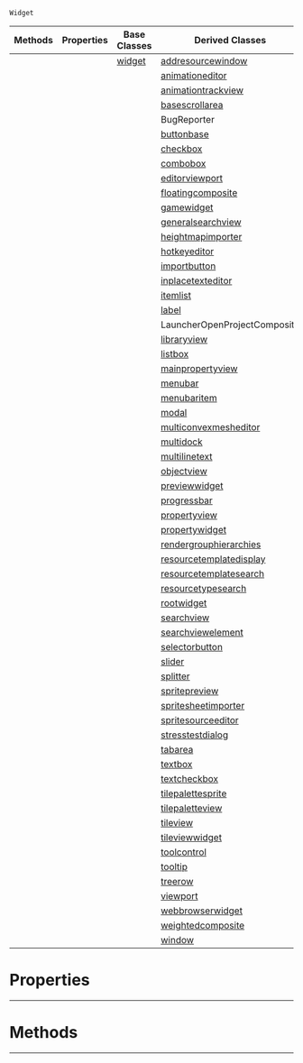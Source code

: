  `Widget`

|Methods|Properties|Base Classes|Derived Classes|
|---|---|---|---|
| | |[widget](https://github.com/PlasmaEngine/PlasmaDocs/tree/master/docs/C%2B%2B/code_reference/class_reference/widget.markdown)|[addresourcewindow](https://github.com/PlasmaEngine/PlasmaDocs/tree/master/docs/C%2B%2B/code_reference/class_reference/addresourcewindow.markdown)|
| | | |[animationeditor](https://github.com/PlasmaEngine/PlasmaDocs/tree/master/docs/C%2B%2B/code_reference/class_reference/animationeditor.markdown)|
| | | |[animationtrackview](https://github.com/PlasmaEngine/PlasmaDocs/tree/master/docs/C%2B%2B/code_reference/class_reference/animationtrackview.markdown)|
| | | |[basescrollarea](https://github.com/PlasmaEngine/PlasmaDocs/tree/master/docs/C%2B%2B/code_reference/class_reference/basescrollarea.markdown)|
| | | |BugReporter|
| | | |[buttonbase](https://github.com/PlasmaEngine/PlasmaDocs/tree/master/docs/C%2B%2B/code_reference/class_reference/buttonbase.markdown)|
| | | |[checkbox](https://github.com/PlasmaEngine/PlasmaDocs/tree/master/docs/C%2B%2B/code_reference/class_reference/checkbox.markdown)|
| | | |[combobox](https://github.com/PlasmaEngine/PlasmaDocs/tree/master/docs/C%2B%2B/code_reference/class_reference/combobox.markdown)|
| | | |[editorviewport](https://github.com/PlasmaEngine/PlasmaDocs/tree/master/docs/C%2B%2B/code_reference/class_reference/editorviewport.markdown)|
| | | |[floatingcomposite](https://github.com/PlasmaEngine/PlasmaDocs/tree/master/docs/C%2B%2B/code_reference/class_reference/floatingcomposite.markdown)|
| | | |[gamewidget](https://github.com/PlasmaEngine/PlasmaDocs/tree/master/docs/C%2B%2B/code_reference/class_reference/gamewidget.markdown)|
| | | |[generalsearchview](https://github.com/PlasmaEngine/PlasmaDocs/tree/master/docs/C%2B%2B/code_reference/class_reference/generalsearchview.markdown)|
| | | |[heightmapimporter](https://github.com/PlasmaEngine/PlasmaDocs/tree/master/docs/C%2B%2B/code_reference/class_reference/heightmapimporter.markdown)|
| | | |[hotkeyeditor](https://github.com/PlasmaEngine/PlasmaDocs/tree/master/docs/C%2B%2B/code_reference/class_reference/hotkeyeditor.markdown)|
| | | |[importbutton](https://github.com/PlasmaEngine/PlasmaDocs/tree/master/docs/C%2B%2B/code_reference/class_reference/importbutton.markdown)|
| | | |[inplacetexteditor](https://github.com/PlasmaEngine/PlasmaDocs/tree/master/docs/C%2B%2B/code_reference/class_reference/inplacetexteditor.markdown)|
| | | |[itemlist](https://github.com/PlasmaEngine/PlasmaDocs/tree/master/docs/C%2B%2B/code_reference/class_reference/itemlist.markdown)|
| | | |[label](https://github.com/PlasmaEngine/PlasmaDocs/tree/master/docs/C%2B%2B/code_reference/class_reference/label.markdown)|
| | | |LauncherOpenProjectComposite|
| | | |[libraryview](https://github.com/PlasmaEngine/PlasmaDocs/tree/master/docs/C%2B%2B/code_reference/class_reference/libraryview.markdown)|
| | | |[listbox](https://github.com/PlasmaEngine/PlasmaDocs/tree/master/docs/C%2B%2B/code_reference/class_reference/listbox.markdown)|
| | | |[mainpropertyview](https://github.com/PlasmaEngine/PlasmaDocs/tree/master/docs/C%2B%2B/code_reference/class_reference/mainpropertyview.markdown)|
| | | |[menubar](https://github.com/PlasmaEngine/PlasmaDocs/tree/master/docs/C%2B%2B/code_reference/class_reference/menubar.markdown)|
| | | |[menubaritem](https://github.com/PlasmaEngine/PlasmaDocs/tree/master/docs/C%2B%2B/code_reference/class_reference/menubaritem.markdown)|
| | | |[modal](https://github.com/PlasmaEngine/PlasmaDocs/tree/master/docs/C%2B%2B/code_reference/class_reference/modal.markdown)|
| | | |[multiconvexmesheditor](https://github.com/PlasmaEngine/PlasmaDocs/tree/master/docs/C%2B%2B/code_reference/class_reference/multiconvexmesheditor.markdown)|
| | | |[multidock](https://github.com/PlasmaEngine/PlasmaDocs/tree/master/docs/C%2B%2B/code_reference/class_reference/multidock.markdown)|
| | | |[multilinetext](https://github.com/PlasmaEngine/PlasmaDocs/tree/master/docs/C%2B%2B/code_reference/class_reference/multilinetext.markdown)|
| | | |[objectview](https://github.com/PlasmaEngine/PlasmaDocs/tree/master/docs/C%2B%2B/code_reference/class_reference/objectview.markdown)|
| | | |[previewwidget](https://github.com/PlasmaEngine/PlasmaDocs/tree/master/docs/C%2B%2B/code_reference/class_reference/previewwidget.markdown)|
| | | |[progressbar](https://github.com/PlasmaEngine/PlasmaDocs/tree/master/docs/C%2B%2B/code_reference/class_reference/progressbar.markdown)|
| | | |[propertyview](https://github.com/PlasmaEngine/PlasmaDocs/tree/master/docs/C%2B%2B/code_reference/class_reference/propertyview.markdown)|
| | | |[propertywidget](https://github.com/PlasmaEngine/PlasmaDocs/tree/master/docs/C%2B%2B/code_reference/class_reference/propertywidget.markdown)|
| | | |[rendergrouphierarchies](https://github.com/PlasmaEngine/PlasmaDocs/tree/master/docs/C%2B%2B/code_reference/class_reference/rendergrouphierarchies.markdown)|
| | | |[resourcetemplatedisplay](https://github.com/PlasmaEngine/PlasmaDocs/tree/master/docs/C%2B%2B/code_reference/class_reference/resourcetemplatedisplay.markdown)|
| | | |[resourcetemplatesearch](https://github.com/PlasmaEngine/PlasmaDocs/tree/master/docs/C%2B%2B/code_reference/class_reference/resourcetemplatesearch.markdown)|
| | | |[resourcetypesearch](https://github.com/PlasmaEngine/PlasmaDocs/tree/master/docs/C%2B%2B/code_reference/class_reference/resourcetypesearch.markdown)|
| | | |[rootwidget](https://github.com/PlasmaEngine/PlasmaDocs/tree/master/docs/C%2B%2B/code_reference/class_reference/rootwidget.markdown)|
| | | |[searchview](https://github.com/PlasmaEngine/PlasmaDocs/tree/master/docs/C%2B%2B/code_reference/class_reference/searchview.markdown)|
| | | |[searchviewelement](https://github.com/PlasmaEngine/PlasmaDocs/tree/master/docs/C%2B%2B/code_reference/class_reference/searchviewelement.markdown)|
| | | |[selectorbutton](https://github.com/PlasmaEngine/PlasmaDocs/tree/master/docs/C%2B%2B/code_reference/class_reference/selectorbutton.markdown)|
| | | |[slider](https://github.com/PlasmaEngine/PlasmaDocs/tree/master/docs/C%2B%2B/code_reference/class_reference/slider.markdown)|
| | | |[splitter](https://github.com/PlasmaEngine/PlasmaDocs/tree/master/docs/C%2B%2B/code_reference/class_reference/splitter.markdown)|
| | | |[spritepreview](https://github.com/PlasmaEngine/PlasmaDocs/tree/master/docs/C%2B%2B/code_reference/class_reference/spritepreview.markdown)|
| | | |[spritesheetimporter](https://github.com/PlasmaEngine/PlasmaDocs/tree/master/docs/C%2B%2B/code_reference/class_reference/spritesheetimporter.markdown)|
| | | |[spritesourceeditor](https://github.com/PlasmaEngine/PlasmaDocs/tree/master/docs/C%2B%2B/code_reference/class_reference/spritesourceeditor.markdown)|
| | | |[stresstestdialog](https://github.com/PlasmaEngine/PlasmaDocs/tree/master/docs/C%2B%2B/code_reference/class_reference/stresstestdialog.markdown)|
| | | |[tabarea](https://github.com/PlasmaEngine/PlasmaDocs/tree/master/docs/C%2B%2B/code_reference/class_reference/tabarea.markdown)|
| | | |[textbox](https://github.com/PlasmaEngine/PlasmaDocs/tree/master/docs/C%2B%2B/code_reference/class_reference/textbox.markdown)|
| | | |[textcheckbox](https://github.com/PlasmaEngine/PlasmaDocs/tree/master/docs/C%2B%2B/code_reference/class_reference/textcheckbox.markdown)|
| | | |[tilepalettesprite](https://github.com/PlasmaEngine/PlasmaDocs/tree/master/docs/C%2B%2B/code_reference/class_reference/tilepalettesprite.markdown)|
| | | |[tilepaletteview](https://github.com/PlasmaEngine/PlasmaDocs/tree/master/docs/C%2B%2B/code_reference/class_reference/tilepaletteview.markdown)|
| | | |[tileview](https://github.com/PlasmaEngine/PlasmaDocs/tree/master/docs/C%2B%2B/code_reference/class_reference/tileview.markdown)|
| | | |[tileviewwidget](https://github.com/PlasmaEngine/PlasmaDocs/tree/master/docs/C%2B%2B/code_reference/class_reference/tileviewwidget.markdown)|
| | | |[toolcontrol](https://github.com/PlasmaEngine/PlasmaDocs/tree/master/docs/C%2B%2B/code_reference/class_reference/toolcontrol.markdown)|
| | | |[tooltip](https://github.com/PlasmaEngine/PlasmaDocs/tree/master/docs/C%2B%2B/code_reference/class_reference/tooltip.markdown)|
| | | |[treerow](https://github.com/PlasmaEngine/PlasmaDocs/tree/master/docs/C%2B%2B/code_reference/class_reference/treerow.markdown)|
| | | |[viewport](https://github.com/PlasmaEngine/PlasmaDocs/tree/master/docs/C%2B%2B/code_reference/class_reference/viewport.markdown)|
| | | |[webbrowserwidget](https://github.com/PlasmaEngine/PlasmaDocs/tree/master/docs/C%2B%2B/code_reference/class_reference/webbrowserwidget.markdown)|
| | | |[weightedcomposite](https://github.com/PlasmaEngine/PlasmaDocs/tree/master/docs/C%2B%2B/code_reference/class_reference/weightedcomposite.markdown)|
| | | |[window](https://github.com/PlasmaEngine/PlasmaDocs/tree/master/docs/C%2B%2B/code_reference/class_reference/window.markdown)|


 #  Properties


---  
 #  Methods


---  
 

 
